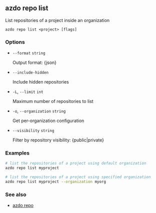 ## azdo repo list
List repositories of a project inside an organization
```
azdo repo list <project> [flags]
```
### Options


* `--format` `string`

	Output format: {json}

* `--include-hidden`

	Include hidden repositories

* `-L`, `--limit` `int`

	Maximum number of repositories to list

* `-o`, `--organization` `string`

	Get per-organization configuration

* `--visibility` `string`

	Filter by repository visibility: {public|private}


### Examples

```bash
# list the repositories of a project using default organization
azdo repo list myproject

# list the repositories of a project using specified organization
azdo repo list myproject --organization myorg
```

### See also

* [azdo repo](./azdo_repo)
